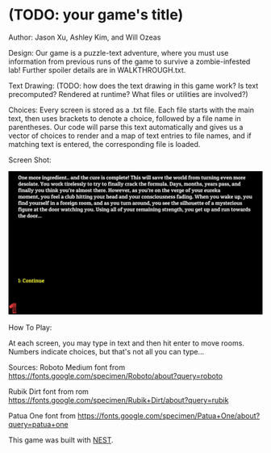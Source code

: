 # (TODO: your game's title)

Author: Jason Xu, Ashley Kim, and Will Ozeas

Design: Our game is a puzzle-text adventure, where you must use information 
from previous runs of the game to survive a zombie-infested lab! Further spoiler details are in WALKTHROUGH.txt.

Text Drawing: (TODO: how does the text drawing in this game work? Is text precomputed? Rendered at runtime? What files or utilities are involved?)

Choices: Every screen is stored as a .txt file. Each file starts with the main text, then uses brackets to denote a choice, followed by
a file name in parentheses. Our code will parse this text automatically and gives us a vector of choices to render and a map of text entries
to file names, and if matching text is entered, the corresponding file is loaded.

Screen Shot:

![Screen Shot](screenshot.png)

How To Play:

At each screen, you may type in text and then hit enter to move rooms. Numbers indicate choices, but that's not all you can type...

Sources: Roboto Medium font from https://fonts.google.com/specimen/Roboto/about?query=roboto

Rubik Dirt font from rom https://fonts.google.com/specimen/Rubik+Dirt/about?query=rubik

Patua One font from https://fonts.google.com/specimen/Patua+One/about?query=patua+one

This game was built with [NEST](NEST.md).

